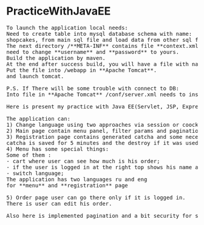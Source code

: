 # PracticeWithJavaEE
<pre>
To launch the application local needs:
Need to create table into mysql database schema with name: 
shopcakes, from main sql file and load data from other sql files.
The next directory /**META-INF** contains file **context.xml** with property to mysql database
need to change **username** and **password** to yours.
Build the application by maven.
At the end after success build, you will have a file with name **WebShop.war**.
Put the file into /webapp in **Apache Tomcat**.
and launch tomcat.

P.S. If There will be some trouble with connect to DB:
Into file in **Apache Tomcat** /conf/server.xml needs to insert inner data from **context.xml**

Here is present my practice with Java EE(Servlet, JSP, ExpressLanguage, MySQL, CSS, HTML, JavaScript, JQuery).

The application can:
1) Change language using two approaches via session or coockies.
2) Main page contain menu panel, filter params and pagination. There are you can add a goods to your cart.
3) Registration page contains generated catcha and some necessary fields
catcha is saved for 5 minutes and the destroy if it was used or time is out.
4) Menu has some special things:
Some of them :
- cart where user can see how much is his order;
- if the user is logged in at the right top shows his name and avatar;
- switch language;
The application has two languages ru and eng 
for **menu** and **registration** page

5) Order page user can go there only if it is logged in.
There is user can edit his order.

Also here is implemented pagination and a bit security for some pages
</pre>
